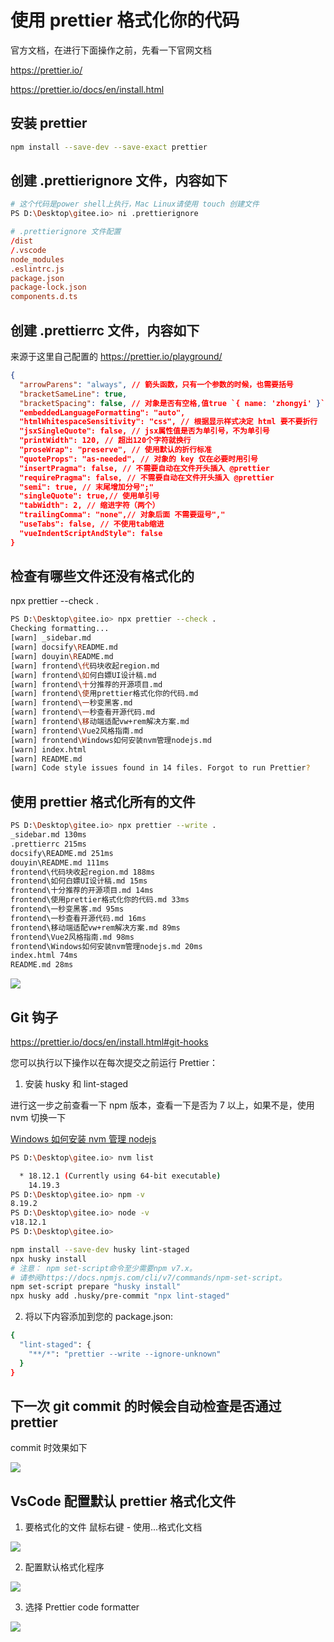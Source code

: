 # 使用 prettier 格式化你的代码

官方文档，在进行下面操作之前，先看一下官网文档

https://prettier.io/

https://prettier.io/docs/en/install.html

## 安装 prettier

```bash
npm install --save-dev --save-exact prettier
```

## 创建 .prettierignore 文件，内容如下

```bash
# 这个代码是power shell上执行，Mac Linux请使用 touch 创建文件
PS D:\Desktop\gitee.io> ni .prettierignore
```

```conf
# .prettierignore 文件配置
/dist
/.vscode
node_modules
.eslintrc.js
package.json
package-lock.json
components.d.ts
```

## 创建 .prettierrc 文件，内容如下

来源于这里自己配置的 https://prettier.io/playground/

```JSON
{
  "arrowParens": "always", // 箭头函数，只有一个参数的时候，也需要括号
  "bracketSameLine": true,
  "bracketSpacing": false, // 对象是否有空格,值true `{ name: 'zhongyi' }` false {name: 'zhongyi'}
  "embeddedLanguageFormatting": "auto",
  "htmlWhitespaceSensitivity": "css", // 根据显示样式决定 html 要不要折行
  "jsxSingleQuote": false, // jsx属性值是否为单引号，不为单引号
  "printWidth": 120, // 超出120个字符就换行
  "proseWrap": "preserve", // 使用默认的折行标准
  "quoteProps": "as-needed", // 对象的 key 仅在必要时用引号
  "insertPragma": false, // 不需要自动在文件开头插入 @prettier
  "requirePragma": false, // 不需要自动在文件开头插入 @prettier
  "semi": true, // 末尾增加分号";"
  "singleQuote": true,// 使用单引号
  "tabWidth": 2, // 缩进字符（两个）
  "trailingComma": "none",// 对象后面 不需要逗号","
  "useTabs": false, // 不使用tab缩进
  "vueIndentScriptAndStyle": false
}

```

## 检查有哪些文件还没有格式化的

npx prettier --check .

```bash
PS D:\Desktop\gitee.io> npx prettier --check .
Checking formatting...
[warn] _sidebar.md
[warn] docsify\README.md
[warn] douyin\README.md
[warn] frontend\代码块收起region.md
[warn] frontend\如何白嫖UI设计稿.md
[warn] frontend\十分推荐的开源项目.md
[warn] frontend\使用prettier格式化你的代码.md
[warn] frontend\一秒变黑客.md
[warn] frontend\一秒查看开源代码.md
[warn] frontend\移动端适配vw+rem解决方案.md
[warn] frontend\Vue2风格指南.md
[warn] frontend\Windows如何安装nvm管理nodejs.md
[warn] index.html
[warn] README.md
[warn] Code style issues found in 14 files. Forgot to run Prettier?
```

## 使用 prettier 格式化所有的文件

```bash
PS D:\Desktop\gitee.io> npx prettier --write .
_sidebar.md 130ms
.prettierrc 215ms
docsify\README.md 251ms
douyin\README.md 111ms
frontend\代码块收起region.md 188ms
frontend\如何白嫖UI设计稿.md 15ms
frontend\十分推荐的开源项目.md 14ms
frontend\使用prettier格式化你的代码.md 33ms
frontend\一秒变黑客.md 95ms
frontend\一秒查看开源代码.md 16ms
frontend\移动端适配vw+rem解决方案.md 89ms
frontend\Vue2风格指南.md 98ms
frontend\Windows如何安装nvm管理nodejs.md 20ms
index.html 74ms
README.md 28ms
```

<img src="../images/frontend/prettier_write_file.png" style="max-width: 600px;"><br>

## Git 钩子

https://prettier.io/docs/en/install.html#git-hooks

您可以执行以下操作以在每次提交之前运行 Prettier：

1. 安装 husky 和 ​​lint-staged

进行这一步之前查看一下 npm 版本，查看一下是否为 7 以上，如果不是，使用 nvm 切换一下

[Windows 如何安装 nvm 管理 nodejs](/frontend/Windows如何安装nvm管理nodejs.md)

```bash
PS D:\Desktop\gitee.io> nvm list

  * 18.12.1 (Currently using 64-bit executable)
    14.19.3
PS D:\Desktop\gitee.io> npm -v
8.19.2
PS D:\Desktop\gitee.io> node -v
v18.12.1
PS D:\Desktop\gitee.io>
```

```bash
npm install --save-dev husky lint-staged
npx husky install
# 注意： npm set-script命令至少需要npm v7.x。
# 请参阅https://docs.npmjs.com/cli/v7/commands/npm-set-script。
npm set-script prepare "husky install"
npx husky add .husky/pre-commit "npx lint-staged"
```

2. 将以下内容添加到您的 package.json:

```bash
{
  "lint-staged": {
    "**/*": "prettier --write --ignore-unknown"
  }
}
```

## 下一次 git commit 的时候会自动检查是否通过 prettier

commit 时效果如下

<img src="../images/frontend/prettier_commit_githook.png" style="max-width: 600px;"><br>

## VsCode 配置默认 prettier 格式化文件

1. 要格式化的文件 鼠标右键 - 使用...格式化文档

<img src="../images/frontend/prettier_use_prettier_format.png" style="max-width: 600px;"><br>

2. 配置默认格式化程序

<img src="../images/frontend/prettier_use_prettier_select_default.png" style="max-width: 600px;"><br>

3. 选择 Prettier code formatter

<img src="../images/frontend/prettier_use_prettier_select_default_Prettier-code-formatter.png" style="max-width: 600px;"><br>
